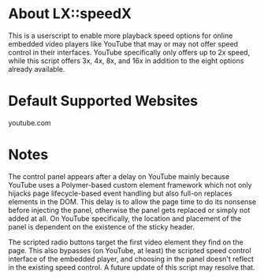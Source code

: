 # About LX::speedX #

This is a userscript to enable more playback speed options for online embedded video players like YouTube that may or may not offer speed control in their interfaces. YouTube specifically only offers up to 2x speed, while this script offers 3x, 4x, 8x, and 16x in addition to the eight options already available.


# Default Supported Websites #

youtube.com


# Notes #

The control panel appears after a delay on YouTube mainly because YouTube uses a Polymer-based custom element framework which not only hijacks page lifecycle-based event handling but also full-on replaces elements in the DOM. This delay is to allow the page time to do its nonsense before injecting the panel, otherwise the panel gets replaced or simply not added at all. On YouTube specifically, the location and placement of the panel is dependent on the existence of the sticky header.

The scripted radio buttons target the first video element they find on the page. This also bypasses (on YouTube, at least) the scripted speed control interface of the embedded player, and choosing in the panel doesn't reflect in the existing speed control. A future update of this script may resolve that.
